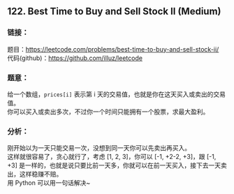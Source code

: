 ## 122. Best Time to Buy and Sell Stock II (Medium)

### **链接**：
题目：https://leetcode.com/problems/best-time-to-buy-and-sell-stock-ii/  
代码(github)：https://github.com/illuz/leetcode

### **题意**：
给一个数组，`prices[i]` 表示第 i 天的交易值，也就是你在这天买入或卖出的交易值。  
你可以买入或卖出多次，不过你一个时间只能拥有一个股票，求最大盈利。

### **分析**：
刚开始以为一天只能交易一次，没想到同一天你可以先卖出再买入。  
这样就很容易了，贪心就行了，考虑 [1, 2, 3]，你可以 [-1, +2-2, +3]，跟 [-1, +3] 是一样的，也就是说只要比前一天多，你就可以在前一天买入，接下去一天卖出，这样稳赚不赔。  
用 Python 可以用一句话解决~

